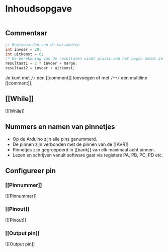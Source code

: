 # Inhoudsopgave

```toc
```

## Commentaar

```c
// Beginwaarden van de variabelen 
int invoer = 20;
int uitkomst = 0;
/* De berekening van de resultaten vindt plaats aan het begin omdat ze al bij de controle van de invoer nodig zijn.*/ 
resultaat1 = 2 * invoer + marge;
resultaat2 = invoer + uitkomst;
```

Je kunt met `//` een [[comment]] toevoegen of met `/**/` een multiline [[comment]].

##  [[While]]
![[While]]

## Nummers en namen van pinnetjes
- Op de Arduino zijn alle pins genummerd.
- De pinnen zijn verbonden met de pinnen van de [[AVR]] 
- Pinnetjes zijn gegroepeerd in [[bank]] van elk maximaal acht pinnen.
- Lezen en schrijven vanuit software gaat via registers PA, PB, PC, PD etc.

## Configureer pin

### [[Pinnummer]]
![[Pinnummer]]

### [[Pinout]]
![[Pinout]]

### [[Output pin]]
![[Output pin]]

